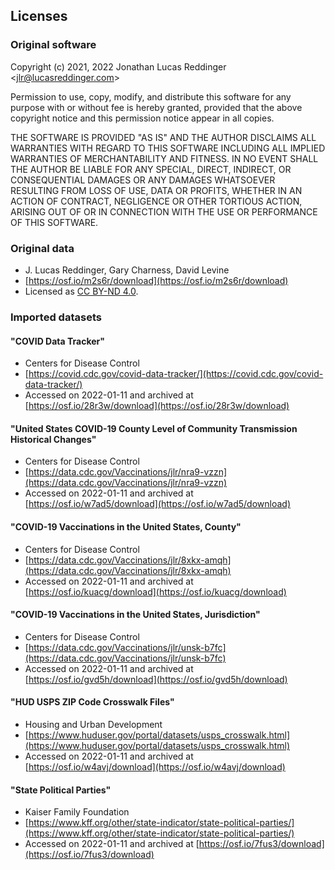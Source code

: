## Licenses

### Original software

Copyright (c) 2021, 2022 Jonathan Lucas Reddinger &lt;jlr@lucasreddinger.com&gt;

Permission to use, copy, modify, and distribute this software for any
purpose with or without fee is hereby granted, provided that the above
copyright notice and this permission notice appear in all copies.

THE SOFTWARE IS PROVIDED "AS IS" AND THE AUTHOR DISCLAIMS ALL WARRANTIES
WITH REGARD TO THIS SOFTWARE INCLUDING ALL IMPLIED WARRANTIES OF
MERCHANTABILITY AND FITNESS. IN NO EVENT SHALL THE AUTHOR BE LIABLE FOR
ANY SPECIAL, DIRECT, INDIRECT, OR CONSEQUENTIAL DAMAGES OR ANY DAMAGES
WHATSOEVER RESULTING FROM LOSS OF USE, DATA OR PROFITS, WHETHER IN AN
ACTION OF CONTRACT, NEGLIGENCE OR OTHER TORTIOUS ACTION, ARISING OUT OF
OR IN CONNECTION WITH THE USE OR PERFORMANCE OF THIS SOFTWARE.

### Original data 

* J. Lucas Reddinger, Gary Charness, David Levine
* [https://osf.io/m2s6r/download](https://osf.io/m2s6r/download)
* Licensed as [CC BY-ND 4.0](https://creativecommons.org/licenses/by-nd/4.0/).

### Imported datasets

#### "COVID Data Tracker"
* Centers for Disease Control
* [https://covid.cdc.gov/covid-data-tracker/](https://covid.cdc.gov/covid-data-tracker/)
* Accessed on 2022-01-11 and archived at [https://osf.io/28r3w/download](https://osf.io/28r3w/download)

#### "United States COVID-19 County Level of Community Transmission Historical Changes"
* Centers for Disease Control
* [https://data.cdc.gov/Vaccinations/jlr/nra9-vzzn](https://data.cdc.gov/Vaccinations/jlr/nra9-vzzn)
* Accessed on 2022-01-11 and archived at [https://osf.io/w7ad5/download](https://osf.io/w7ad5/download)

#### "COVID-19 Vaccinations in the United States, County"
* Centers for Disease Control
* [https://data.cdc.gov/Vaccinations/jlr/8xkx-amqh](https://data.cdc.gov/Vaccinations/jlr/8xkx-amqh)
* Accessed on 2022-01-11 and archived at [https://osf.io/kuacg/download](https://osf.io/kuacg/download)

#### "COVID-19 Vaccinations in the United States, Jurisdiction"
* Centers for Disease Control
* [https://data.cdc.gov/Vaccinations/jlr/unsk-b7fc](https://data.cdc.gov/Vaccinations/jlr/unsk-b7fc)
* Accessed on 2022-01-11 and archived at [https://osf.io/gvd5h/download](https://osf.io/gvd5h/download)

#### "HUD USPS ZIP Code Crosswalk Files"
* Housing and Urban Development
* [https://www.huduser.gov/portal/datasets/usps_crosswalk.html](https://www.huduser.gov/portal/datasets/usps_crosswalk.html)
* Accessed on 2022-01-11 and archived at [https://osf.io/w4avj/download](https://osf.io/w4avj/download)

#### "State Political Parties"
* Kaiser Family Foundation
* [https://www.kff.org/other/state-indicator/state-political-parties/](https://www.kff.org/other/state-indicator/state-political-parties/)
* Accessed on 2022-01-11 and archived at [https://osf.io/7fus3/download](https://osf.io/7fus3/download)
